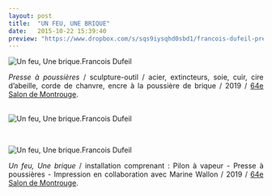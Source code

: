 ```yaml
---
layout: post
title:  "UN FEU, UNE BRIQUE"
date:   2015-10-22 15:39:40
preview: "https://www.dropbox.com/s/sqs9iysqhd0sbd1/francois-dufeil-presse-a-poussieres-preview.jpg?raw=1"
---
```


<img src="https://www.dropbox.com/s/4xq0ygu35pii3aq/francois-dufeil-presse-a-poussieres.jpg?raw=1" alt="Un feu, Une brique.Francois Dufeil"> 

<p style="text-align:justify">
<span style="font-style: italic;">Presse à poussières</span> / sculpture-outil / acier, extincteurs, soie, cuir, cire d’abeille, corde de chanvre, encre à la poussière de brique / 2019 / <a href="#" onclick='window.open("http://www.salondemontrouge.com/548-l-exposition-2019.htm");return false;'>64e Salon de Montrouge</a>.
</p>
<br>

<img src="https://www.dropbox.com/s/hpjb8y4ggqx58il/francois-dufeil-presse-a-poussieres%20%282%29.jpg?raw=1" alt="Un feu, Une brique.Francois Dufeil"> 
<p>&nbsp;</p> 

<img src="https://www.dropbox.com/s/nh9kehn1u5p5l9f/francois-dufeil-presse-a-poussieres%20%283%29.jpg?raw=1" alt="Un feu, Une brique.Francois Dufeil"> 

<p style="text-align:justify">
<span style="font-style: italic;">Un feu, Une brique</span> / installation comprenant :  Pilon à vapeur - Presse à poussières  - Impression en collaboration avec Marine Wallon / 2019 / <a href="#" onclick='window.open("http://www.salondemontrouge.com/548-l-exposition-2019.htm");return false;'>64e Salon de Montrouge</a>.
</p>
<br>













